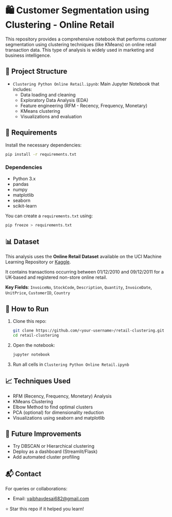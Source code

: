 
# 🛍️ Customer Segmentation using Clustering - Online Retail

This repository provides a comprehensive notebook that performs customer segmentation using clustering techniques (like KMeans) on online retail transaction data. This type of analysis is widely used in marketing and business intelligence.

## 📁 Project Structure

- `Clustering Python Online Retail.ipynb`: Main Jupyter Notebook that includes:
  - Data loading and cleaning
  - Exploratory Data Analysis (EDA)
  - Feature engineering (RFM - Recency, Frequency, Monetary)
  - KMeans clustering
  - Visualizations and evaluation

## 🔧 Requirements

Install the necessary dependencies:

```bash
pip install -r requirements.txt
```

### Dependencies

- Python 3.x
- pandas
- numpy
- matplotlib
- seaborn
- scikit-learn

You can create a `requirements.txt` using:

```bash
pip freeze > requirements.txt
```

## 📊 Dataset

This analysis uses the **Online Retail Dataset** available on the UCI Machine Learning Repository or [Kaggle](https://www.kaggle.com/datasets).

It contains transactions occurring between 01/12/2010 and 09/12/2011 for a UK-based and registered non-store online retail.

**Key Fields**: `InvoiceNo`, `StockCode`, `Description`, `Quantity`, `InvoiceDate`, `UnitPrice`, `CustomerID`, `Country`

## 🚀 How to Run

1. Clone this repo:
   ```bash
   git clone https://github.com/<your-username>/retail-clustering.git
   cd retail-clustering
   ```

2. Open the notebook:
   ```bash
   jupyter notebook
   ```

3. Run all cells in `Clustering Python Online Retail.ipynb`

## 📈 Techniques Used

- RFM (Recency, Frequency, Monetary) Analysis
- KMeans Clustering
- Elbow Method to find optimal clusters
- PCA (optional) for dimensionality reduction
- Visualizations using seaborn and matplotlib

## 🧠 Future Improvements

- Try DBSCAN or Hierarchical clustering
- Deploy as a dashboard (Streamlit/Flask)
- Add automated cluster profiling

## 📬 Contact

For queries or collaborations:
- Email: vaibhavdesai682@gmail.com


⭐️ Star this repo if it helped you learn!
